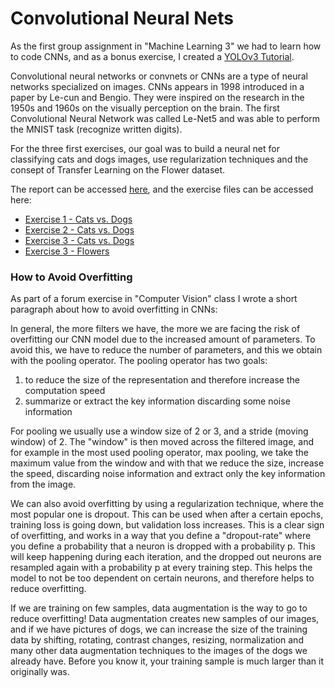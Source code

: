 # Convolutional Neural Nets
As the first group assignment in "Machine Learning 3" we had to learn how to code CNNs, and as a bonus exercise, I created a [YOLOv3 Tutorial](https://github.com/Jonashellevang/IE_MBD_2020/tree/master/YOLOv3%20Tutorial).

Convolutional neural networks or convnets or CNNs are a type of neural networks specialized on images. CNNs appears in 1998 introduced in a paper by Le-cun and Bengio. They were inspired on the research in the 1950s and 1960s on the visually perception on the brain. The first Convolutional Neural Network was called Le-Net5 and was able to perform the MNIST task (recognize written digits).

For the three first exercises, our goal was to build a neural net for classifying cats and dogs images, use regularization techniques and the consept of Transfer Learning on the Flower dataset.

The report can be accessed [here](https://github.com/Jonashellevang/IE_MBD_2020/blob/master/CNN%20(Tensorflow%2CKeras)/CNN%20Report.pdf), and the exercise files can be accessed here:
* [Exercise 1 - Cats vs. Dogs](https://github.com/Jonashellevang/IE_MBD_2020/blob/master/CNN%20(Tensorflow%2CKeras)/CNN%20Cats_vs_Dogs%20Exercise%201.ipynb)
* [Exercise 2 - Cats vs. Dogs](https://github.com/Jonashellevang/IE_MBD_2020/blob/master/CNN%20(Tensorflow%2CKeras)/CNN%20Cats_vs_Dogs%20Exercise%202.ipynb)
* [Exercise 3 - Cats vs. Dogs](https://github.com/Jonashellevang/IE_MBD_2020/blob/master/CNN%20(Tensorflow%2CKeras)/CNN%20Cats_vs_Dogs%20Exercise%203.ipynb)
* [Exercise 3 - Flowers](https://github.com/Jonashellevang/IE_MBD_2020/blob/master/CNN%20(Tensorflow%2CKeras)/CNN%20Flowers%20Exercise%203.ipynb)

### How to Avoid Overfitting
As part of a forum exercise in "Computer Vision" class I wrote a short paragraph about how to avoid overfitting in CNNs:

In general, the more filters we have, the more we are facing the risk of overfitting our CNN model due to the increased amount of parameters. To avoid this, we have to reduce the number of parameters, and this we obtain with the pooling operator. The pooling operator has two goals:
1. to reduce the size of the representation and therefore increase the computation speed
2. summarize or extract the key information discarding some noise information

For pooling we usually use a window size of 2 or 3, and a stride (moving window) of 2. The "window" is then moved across the filtered image, and for example in the most used pooling operator, max pooling, we take the maximum value from the window and with that we reduce the size, increase the speed, discarding noise information and extract only the key information from the image.

We can also avoid overfitting by using a regularization technique, where the most popular one is dropout. This can be used when after a certain epochs, training loss is going down, but validation loss increases. This is a clear sign of overfitting, and works in a way that you define a "dropout-rate" where you define a probability that a neuron is dropped with a probability p. This will keep happening during each iteration, and the dropped out neurons are resampled again with a probability p at every training step. This helps the model to not be too dependent on certain neurons, and therefore helps to reduce overfitting.

If we are training on few samples, data augmentation is the way to go to reduce overfitting! Data augmentation creates new samples of our images, and if we have pictures of dogs, we can increase the size of the training data by shifting, rotating, contrast changes, resizing, normalization and many other data augmentation techniques to the images of the dogs we already have. Before you know it, your training sample is much larger than it originally was. 
